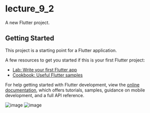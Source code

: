 # lecture_9_2

A new Flutter project.

## Getting Started

This project is a starting point for a Flutter application.

A few resources to get you started if this is your first Flutter project:

- [Lab: Write your first Flutter app](https://docs.flutter.dev/get-started/codelab)
- [Cookbook: Useful Flutter samples](https://docs.flutter.dev/cookbook)

For help getting started with Flutter development, view the
[online documentation](https://docs.flutter.dev/), which offers tutorials,
samples, guidance on mobile development, and a full API reference.

![image](https://user-images.githubusercontent.com/114163761/231765257-37564796-6271-4145-885e-d579c0c4ef95.png)
![image](https://user-images.githubusercontent.com/114163761/231765328-059f259e-4f83-4532-8591-5b6b8dbd9fe6.png)
